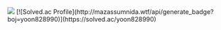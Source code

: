 <img src="https://img.shields.io/badge/Visual%20Studio%20Code-007ACC?style=flat&logo=visualstudiocode&logoColor=white"/>
[![Solved.ac Profile](http://mazassumnida.wtf/api/generate_badge?boj=yoon828990)](https://solved.ac/yoon828990)<br/>
